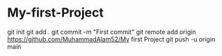 # My-first-Project

git init
git add .
git commit -m "First commit"
git remote add origin https://github.com/MuhammadAlam52/My first Project
git push -u origin main
